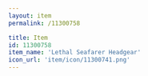 ```yaml
---
layout: item
permalink: /11300758

title: Item
id: 11300758
item_name: 'Lethal Seafarer Headgear'
icon_url: 'item/icon/11300741.png'
---
```

